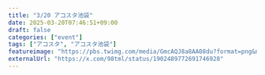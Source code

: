 ```yaml
---
title: "3/20 アコスタ池袋"
date: 2025-03-20T07:46:51+09:00
draft: false
categories: ["event"]
tags: ["アコスタ", "アコスタ池袋"]
featureimage: "https://pbs.twimg.com/media/GmcAQJ8a8AA08du?format=png&name=4096x4096"
externalUrl: "https://x.com/98tml/status/1902489772691746928"
---
```


